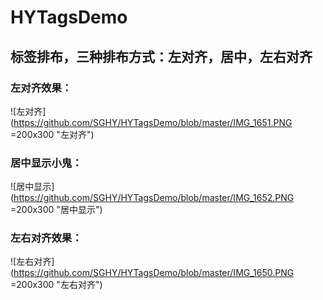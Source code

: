 # HYTagsDemo
## 标签排布，三种排布方式：左对齐，居中，左右对齐

### 左对齐效果：
![左对齐](https://github.com/SGHY/HYTagsDemo/blob/master/IMG_1651.PNG =200x300 "左对齐")
### 居中显示小鬼：
![居中显示](https://github.com/SGHY/HYTagsDemo/blob/master/IMG_1652.PNG =200x300 "居中显示")
### 左右对齐效果：
![左右对齐](https://github.com/SGHY/HYTagsDemo/blob/master/IMG_1650.PNG =200x300 "左右对齐")
